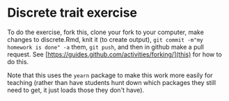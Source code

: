 # Discrete trait exercise

To do the exercise, fork this, clone your fork to your computer, make changes to discrete.Rmd, knit it (to create output), `git commit -m"my homework is done" -a` them, `git push`, and then in github make a pull request. See [https://guides.github.com/activities/forking/](this) for how to do this.

Note that this uses the `yearn` package to make this work more easily for teaching (rather than have students hunt down which packages they still need to get, it just loads those they don't have).
